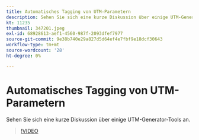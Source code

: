 ```yaml
---
title: Automatisches Tagging von UTM-Parametern
description: Sehen Sie sich eine kurze Diskussion über einige UTM-Generator-Tools an.
kt: 11235
thumbnail: 347201.jpeg
exl-id: 68928613-aef1-4560-987f-2093dfef7977
source-git-commit: 9e38b740e29a827d5d64ef4e7fbf9e18dcf30643
workflow-type: tm+mt
source-wordcount: '28'
ht-degree: 0%

---
```


# Automatisches Tagging von UTM-Parametern

Sehen Sie sich eine kurze Diskussion über einige UTM-Generator-Tools an.

>[!VIDEO](https://video.tv.adobe.com/v/347201/?quality=12&learn=on)
